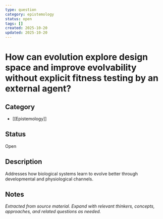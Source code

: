 ```yaml
---
type: question
category: epistemology
status: open
tags: []
created: 2025-10-20
updated: 2025-10-20
---
```


# How can evolution explore design space and improve evolvability without explicit fitness testing by an external agent?

## Category

- [[Epistemology]]

## Status

Open

## Description

Addresses how biological systems learn to evolve better through developmental and physiological channels.

## Notes

*Extracted from source material. Expand with relevant thinkers, concepts, approaches, and related questions as needed.*
